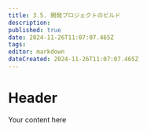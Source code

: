 ```yaml
---
title: 3.5. 開発プロジェクトのビルド
description: 
published: true
date: 2024-11-26T11:07:07.465Z
tags: 
editor: markdown
dateCreated: 2024-11-26T11:07:07.465Z
---
```


# Header
Your content here